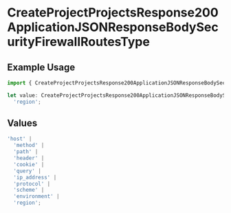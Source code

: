 # CreateProjectProjectsResponse200ApplicationJSONResponseBodySecurityFirewallRoutesType

## Example Usage

```typescript
import { CreateProjectProjectsResponse200ApplicationJSONResponseBodySecurityFirewallRoutesType } from '@vercel/client/models/operations';

let value: CreateProjectProjectsResponse200ApplicationJSONResponseBodySecurityFirewallRoutesType =
  'region';
```

## Values

```typescript
'host' |
  'method' |
  'path' |
  'header' |
  'cookie' |
  'query' |
  'ip_address' |
  'protocol' |
  'scheme' |
  'environment' |
  'region';
```
